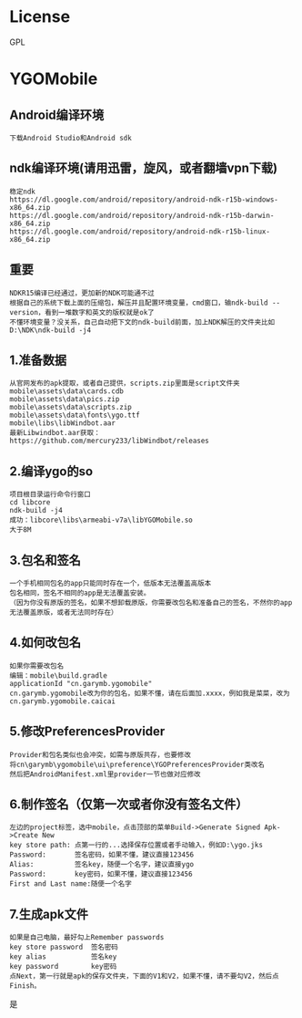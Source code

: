# License
GPL
# YGOMobile
Android编译环境
---------------------
    下载Android Studio和Android sdk
    
ndk编译环境(请用迅雷，旋风，或者翻墙vpn下载)
---------------------
    稳定ndk
    https://dl.google.com/android/repository/android-ndk-r15b-windows-x86_64.zip
    https://dl.google.com/android/repository/android-ndk-r15b-darwin-x86_64.zip
    https://dl.google.com/android/repository/android-ndk-r15b-linux-x86_64.zip
    
重要
---------------------------------------------
    NDKR15编译已经通过，更加新的NDK可能通不过
    根据自己的系统下载上面的压缩包，解压并且配置环境变量，cmd窗口，输ndk-build --version，看到一堆数字和英文的版权就是ok了
    不懂环境变量？没关系，自己自动把下文的ndk-build前面，加上NDK解压的文件夹比如D:\NDK\ndk-build -j4

1.准备数据
--------------------------
    从官网发布的apk提取，或者自己提供，scripts.zip里面是script文件夹
    mobile\assets\data\cards.cdb
    mobile\assets\data\pics.zip
    mobile\assets\data\scripts.zip
    mobile\assets\data\fonts\ygo.ttf
    mobile\libs\libWindbot.aar
    最新Libwindbot.aar获取：
    https://github.com/mercury233/libWindbot/releases

2.编译ygo的so
-------------------------
    项目根目录运行命令行窗口
    cd libcore
    ndk-build -j4
    成功：libcore\libs\armeabi-v7a\libYGOMobile.so
    大于8M

3.包名和签名
---------------------
    一个手机相同包名的app只能同时存在一个，低版本无法覆盖高版本
    包名相同，签名不相同的app是无法覆盖安装。
    （因为你没有原版的签名，如果不想卸载原版，你需要改包名和准备自己的签名，不然你的app无法覆盖原版，或者无法同时存在）

4.如何改包名
----------------------------
    如果你需要改包名
    编辑：mobile\build.gradle
    applicationId "cn.garymb.ygomobile"
    cn.garymb.ygomobile改为你的包名，如果不懂，请在后面加.xxxx，例如我是菜菜，改为cn.garymb.ygomobile.caicai

5.修改PreferencesProvider
---------------------------
    Provider和包名类似也会冲突，如需与原版共存，也要修改
    将cn\garymb\ygomobile\ui\preference\YGOPreferencesProvider类改名
    然后把AndroidManifest.xml里provider一节也做对应修改
    
6.制作签名（仅第一次或者你没有签名文件）
--------------------------
    左边的project标签，选中mobile，点击顶部的菜单Build->Generate Signed Apk->Create New
    key store path: 点第一行的...选择保存位置或者手动输入，例如D:\ygo.jks
    Password:       签名密码，如果不懂，建议直接123456
    Alias:          签名key，随便一个名字，建议直接ygo
    Password:       key密码，如果不懂，建议直接123456
    First and Last name:随便一个名字

7.生成apk文件
-------------------------
    如果是自己电脑，最好勾上Remember passwords
    key store password  签名密码
    key alias           签名key
    key password        key密码
    点Next，第一行就是apk的保存文件夹，下面的V1和V2，如果不懂，请不要勾V2，然后点Finish。
是